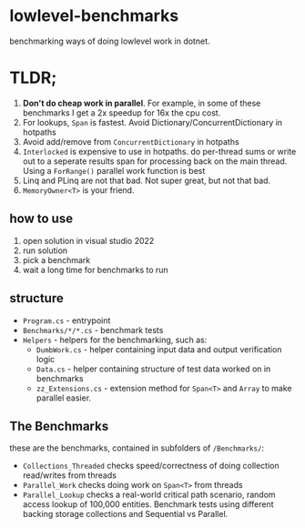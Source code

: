 # lowlevel-benchmarks
benchmarking ways of doing lowlevel work in dotnet.



# TLDR;
1. **Don't do cheap work in parallel**.  For example, in some of these benchmarks I get a 2x speedup for 16x the cpu cost.
1. For lookups, `Span` is fastest.   Avoid Dictionary/ConcurrentDictionary in hotpaths
1. Avoid add/remove from `ConcurrentDictionary` in hotpaths
1. `Interlocked` is expensive to use in hotpaths.   do per-thread sums or write out to a seperate results span for processing back on the main thread. Using a `ForRange()` parallel work function is best
1. Linq and PLinq are not that bad.  Not super great, but not that bad.
1. `MemoryOwner<T>` is your friend.

## how to use
1. open solution in visual studio 2022
2. run solution
3. pick a benchmark
4. wait a long time for benchmarks to run


## structure
- `Program.cs` - entrypoint
- `Benchmarks/*/*.cs` - benchmark tests
- `Helpers` - helpers for the benchmarking, such as:
   - `DumbWork.cs` - helper containing input data and output verification logic
   - `Data.cs` - helper containing structure of test data worked on in benchmarks
   - `zz_Extensions.cs` - extension method for `Span<T>` and `Array` to make parallel easier.


## The Benchmarks

these are the benchmarks, contained in subfolders of `/Benchmarks/`:

- `Collections_Threaded` checks speed/correctness of doing collection read/writes from threads
- `Parallel_Work` checks doing work on `Span<T>` from threads
- `Parallel_Lookup` checks a real-world critical path scenario, random access lookup of 100,000 entities.  Benchmark tests using different backing storage collections and Sequential vs Parallel.


